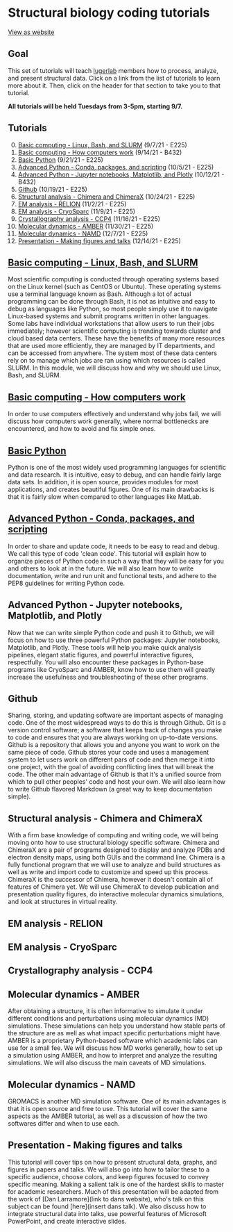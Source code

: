 # Structural biology coding tutorials
[View as website](https://luger-lab.github.io/coding-tutorials/)
## Goal
This set of tutorials will teach [lugerlab](https://lugerlab.org/) members how to process, analyze, and present structural data. Click on a link from the list of tutorials to learn more about it. Then, click on the header for that section to take you to that tutorial.

**All tutorials will be held Tuesdays from 3-5pm, starting 9/7.**

## Tutorials
0. [Basic computing - Linux, Bash, and SLURM](#basic-computing---linux-bash-and-slurm) (9/7/21 - E225)
0. [Basic computing - How computers work](#basic-computing---how-computers-work) (9/14/21 - B432)
0. [Basic Python](#basic-python) (9/21/21 - E225)
0. [Advanced Python - Conda, packages, and scripting](#advanced-python---conda-packages-and-scripting) (10/5/21 - E225)
0. [Advanced Python - Jupyter notebooks, Matplotlib, and Plotly](#advanced-python---jupyter-notebooks-matplotlib-and-plotly) (10/12/21 - B432)
0. [Github](#github) (10/19/21 - E225)
0. [Structural analysis - Chimera and ChimeraX](#structural-analysis---chimera-and-chimerax) (10/24/21 - E225)
0. [EM analysis - RELION](#em-analysis---relion) (11/2/21 - E225)
0. [EM analysis - CryoSparc](#em-analysis---cryosparc) (11/9/21 - E225)
0. [Crystallography analysis - CCP4](#crystallography-analysis---ccp4) (11/16/21 - E225)
0. [Molecular dynamics - AMBER](#molecular-dynamics---amber) (11/30/21 - E225)
0. [Molecular dynamics - NAMD](#molecular-dynamics---namd) (12/7/21 - E225)
0. [Presentation - Making figures and talks](#presentation---making-figures-and-talks) (12/14/21 - E225)

## [Basic computing - Linux, Bash, and SLURM](https://luger-lab.github.io/coding-tutorials/basic_computing/)
Most scientific computing is conducted through operating systems based on the Linux kernel (such as CentOS or Ubuntu). These operating systems use a terminal language known as Bash. Although a lot of actual programming can be done through Bash, it is not as intuitive and easy to debug as languages like Python, so most people simply use it to navigate Linux-based systems and submit programs written in other languages. Some labs have individual workstations that allow users to run their jobs immediately; however scientific computing is trending towards cluster and cloud based data centers. These have the benefits of many more resources that are used more efficiently, they are managed by IT departments, and can be accessed from anywhere. The system most of these data centers rely on to manage which jobs are ran using which resources is called SLURM. In this module, we will discuss how and why we should use Linux, Bash, and SLURM.

## [Basic computing - How computers work](https://luger-lab.github.io/coding-tutorials/basic_computing_computers/)
In order to use computers effectively and understand why jobs fail, we will discuss how computers work generally, where normal bottlenecks are encountered, and how to avoid and fix simple ones.

## [Basic Python](https://luger-lab.github.io/coding-tutorials/basic_python/)
Python is one of the most widely used programming languages for scientific and data research. It is intuitive, easy to debug, and can handle fairly large data sets. In addition, it is open source, provides modules for most applications, and creates beautiful figures. One of its main drawbacks is that it is fairly slow when compared to other languages like MatLab.

## [Advanced Python - Conda, packages, and scripting](https://luger-lab.github.io/coding-tutorials/advanced_python_code/)
In order to share and update code, it needs to be easy to read and debug. We call this type of code 'clean code'. This tutorial will explain how to organize pieces of Python code in such a way that they will be easy for you and others to look at in the future. We will also learn how to write documentation, write and run unit and functional tests, and adhere to the PEP8 guidelines for writing Python code.

## Advanced Python - Jupyter notebooks, Matplotlib, and Plotly
Now that we can write simple Python code and push it to Github, we will focus on how to use three powerful Python packages: Jupyter notebooks, Matplotlib, and Plotly. These tools will help you make quick analysis pipelines, elegant static figures, and powerful interactive figures, respectfully. You will also encounter these packages in Python-base programs like CryoSparc and AMBER, know how to use them will greatly increase the usefulness and troubleshooting of these other programs.

## Github
Sharing, storing, and updating software are important aspects of managing code. One of the most widespread ways to do this is through Github. Git is a version control software; a software that keeps track of changes you make to code and ensures that you are always working on up-to-date versions. Github is a repository that allows you and anyone you want to work on the same piece of code. Github stores your code and uses a management system to let users work on different pars of code and then merge it into one project, with the goal of avoiding conflicting lines that will break the code. The other main advantage of Github is that it's a unified source from which to pull other peoples' code and host your own. We will also learn how to write Github flavored Markdown (a great way to keep documentation simple).

## Structural analysis - Chimera and ChimeraX
With a firm base knowledge of computing and writing code, we will being moving onto how to use structural biology specific software. Chimera and ChimeraX are a pair of programs designed to display and analyze PDBs and electron density maps, using both GUIs and the command line. Chimera is a fully functional program that we will use to analyze and build structures as well as write and import code to customize and speed up this process. ChimeraX is the successor of Chimera, however it doesn't contain all of features of Chimera yet. We will use ChimeraX to develop publication and presentation quality figures, do interactive molecular dynamics simulations, and look at structures in virtual reality.

## EM analysis - RELION
## EM analysis - CryoSparc
## Crystallography analysis - CCP4
## Molecular dynamics - AMBER
After obtaining a structure, it is often informative to simulate it under different conditions and perturbations using molecular dynamics (MD) simulations. These simulations can help you understand how stable parts of the structure are as well as what impact specific perturbations might have. AMBER is a proprietary Python-based software which academic labs can use for a small fee. We will discuss how MD works generally, how to set up a simulation using AMBER, and how to interpret and analyze the resulting simulations. We will also discuss the main caveats of MD simulations.

## Molecular dynamics - NAMD
GROMACS is another MD simulation software. One of its main advantages is that it is open source and free to use. This tutorial will cover the same aspects as the AMBER tutorial, as well as a discussion of how the two softwares differ and when to use each.

## Presentation - Making figures and talks
This tutorial will cover tips on how to present structural data, graphs, and figures in papers and talks. We will also go into how to tailor these to a specific audience, choose colors, and keep figures focused to convey specific meaning. Making a salient talk is one of the hardest skills to master for academic researchers. Much of this presentation will be adapted from the work of [Dan Larramore](link to dans website), who's talk on this subject can be found [here](insert dans talk). We also discuss how to integrate structural data into talks, use powerful features of Microsoft PowerPoint, and create interactive slides.
